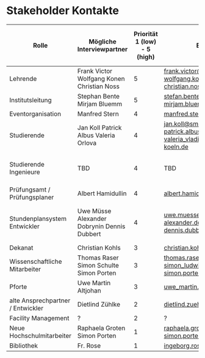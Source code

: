 # Stakeholder Kontakte


Rolle | Mögliche Interviewpartner | Priorität 1 (low) - 5 (high)      | Email-Adresse   |   Status: keine Antwort[-]  Antwort[x] |   Interviewart (Interview oder E-Mail-Antwort)
------- | ---------------- | ---------- | ---------- | ---------- | ---------:
Lehrende | Frank Victor Wolfgang Konen Christian Noss      | 5      | frank.victor@th-koeln.de wolfgang.konen@th-koeln.de christian.noss@th-koeln.de | Victor [-] Konen [-] Noss [x] | Noss [Interviewed]
Institutsleitung   | Stephan Bente Mirjam Bluemm | 5      | stefan.bente@th-koeln.de mirjam.bluemm@th-koeln.de | Bente [-] Bluemm[x]  |  Bluemm [E-Mail]
Eventorganisation  | Manfred Stern  | 4 | manfred.stern@th-koeln.de | Stern [-]  |  Stern []
Studierende  | Jan Koll  Patrick Albus  Valeria Orlova | 4      | jan.koll@smail.th-koeln.de  patrick.albus@smail.th-koeln.de  	valeria_vladimirovna.orlova@smail.th-koeln.de | Koll [-] Albus [x] Orlova [-]  |  Name [] Albus [TBD] Name []
Studierende Ingenieure  | TBD | 4      | TBD | Name [TBD] Name [TBD] |  Name [TBD] Name [TBD]
Prüfungsamt / Prüfungsplaner  | Albert Hamidullin        | 4       | albert.hamidullin@th-koeln.de | Hamidullin [-]  |  Hamidullin []
Stundenplansystem Entwickler  | Uwe Müsse Alexander Dobrynin Dennis Dubbert | 4       | uwe.muesse@th-koeln.de alexander.dobrynin@th-koeln.de dennis.dubbert@th-koeln.de |  Müsse, Dobrynin, Dubbert [x]  |  Müsse, Dobrynin, Dubbert [Interviewed, E-Mail]
Dekanat   | Christian Kohls | 3      | christian.kohls@th-koeln.de | Kohls [-]  |  Kohls []
Wissenschaftliche Mitarbeiter  | Thomas Raser Simon Schulte Simon Porten        | 3       | thomas.raser@th-koeln.de simon_ludwig.schulte@th-koeln.de simon.porten@th-koeln.de | Raser [-] Schulte [-] Porten [x]  |  Porten [Interviewed]
Pforte  | Uwe Martin Altjohan        | 3       | uwe_martin.altjohann@th-koeln.de |  Altjohan [-]  |  Altjohan  [-]
alte Ansprechpartner / Entwickler  | Dietlind Zühlke | 2        | dietlind.zuehlke@th-koeln.de | Zühlke [-]  |  Zühlke [-]
Facility Management   | ? | 2      | ? |  Name []  |  Name []
Neue Hochschulmitarbeiter   | Raphaela Groten Simon Porten | 1      | raphaela.groten@th-koeln.de  simon.porten@th-koeln.de | Groten [-] Porten[x]  |  Porten [Interviewed]
Bibliothek | Fr. Rose | 1       | ingeborg.rose@th-koeln.de |  Rose[x]  |  Rose [TBD]